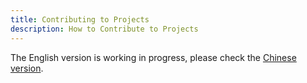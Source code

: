 ```yaml
---
title: Contributing to Projects
description: How to Contribute to Projects
---
```


The English version is working in progress, please check the [Chinese version](/eco/zh/guides/how-to-contribute/).
